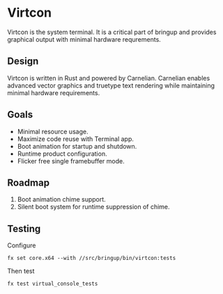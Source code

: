 # Virtcon

Virtcon is the system terminal. It is a critical part of bringup and
provides graphical output with minimal hardware requrements.

## Design

Virtcon is written in Rust and powered by Carnelian. Carnelian enables
advanced vector graphics and truetype text rendering while maintaining
minimal hardware requirements.

## Goals

* Minimal resource usage.
* Maximize code reuse with Terminal app.
* Boot animation for startup and shutdown.
* Runtime product configuration.
* Flicker free single framebuffer mode.

## Roadmap

1. Boot animation chime support.
2. Silent boot system for runtime suppression of chime.

## Testing

Configure

    fx set core.x64 --with //src/bringup/bin/virtcon:tests

Then test

    fx test virtual_console_tests
